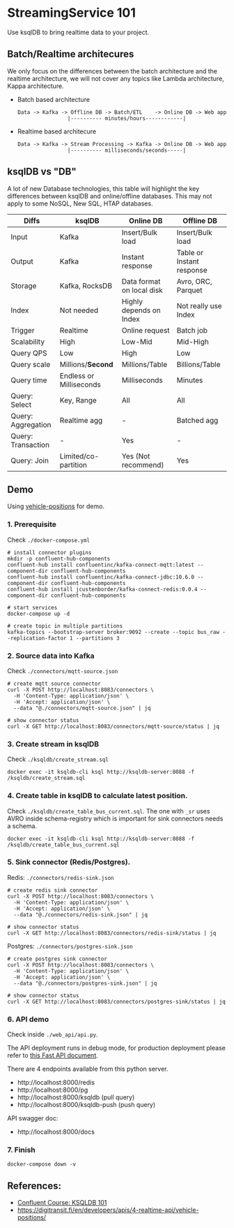 # StreamingService 101

Use ksqlDB to bring realtime data to your project.


## Batch/Realtime architecures

We only focus on the differences between the batch architecture and the realtime architecture, we will not cover any topics like Lambda architecture, Kappa architecture.

- Batch based architecture
  ```
  Data -> Kafka -> Offline DB -> Batch/ETL    -> Online DB -> Web app
                  |---------- minutes/hours------------|
  ```

- Realtime based architecure
  ```
  Data -> Kafka -> Stream Processing -> Kafka -> Online DB -> Web app
                  |---------- milliseconds/seconds-----|
  ```

## ksqlDB vs "DB"

A lot of new Database technologies, this table will highlight the key differences between ksqlDB and online/offline databases. This may not apply to some NoSQL, New SQL, HTAP databases.

| Diffs              | ksqlDB                  | Online DB                 | Offline DB                |
| ------------------ | ----------------------- | ------------------------- | ------------------------- |
| Input              | Kafka                   | Insert/Bulk load          | Insert/Bulk load          |
| Output             | Kafka                   | Instant response          | Table or Instant response |
| Storage            | Kafka, RocksDB          | Data format on local disk | Avro, ORC, Parquet        |
| Index              | Not needed              | Highly depends on Index   | Not really use Index      |
| Trigger            | Realtime                | Online request            | Batch job                 |
| Scalability        | High                    | Low-Mid                   | Mid-High                  |
| Query QPS          | Low                     | High                      | Low                       |
| Query scale        | Millions/**Second**     | Millions/Table            | Billions/Table            |
| Query time         | Endless or Milliseconds | Milliseconds              | Minutes                   |
| Query: Select      | Key, Range              | All                       | All                       |
| Query: Aggregation | Realtime agg            | -                         | Batched agg               |
| Query: Transaction | -                       | Yes                       | -                         |
| Query: Join        | Limited/co-partition    | Yes (Not recommend)       | Yes                       |

## Demo

Using [vehicle-positions](https://digitransit.fi/en/developers/apis/4-realtime-api/vehicle-positions/) for demo.

### 1. Prerequisite

  Check `./docker-compose.yml`

  ```
  # install connector plugins
  mkdir -p confluent-hub-components
  confluent-hub install confluentinc/kafka-connect-mqtt:latest --component-dir confluent-hub-components
  confluent-hub install confluentinc/kafka-connect-jdbc:10.6.0 --component-dir confluent-hub-components
  confluent-hub install jcustenborder/kafka-connect-redis:0.0.4 --component-dir confluent-hub-components

  # start services
  docker-compose up -d

  # create topic in multiple partitions
  kafka-topics --bootstrap-server broker:9092 --create --topic bus_raw --replication-factor 1 --partitions 3
  ```
### 2. Source data into Kafka

  Check `./connectors/mqtt-source.json`

  ```
  # create mqtt source connector
  curl -X POST http://localhost:8083/connectors \
    -H 'Content-Type: application/json' \
    -H 'Accept: application/json' \
    --data "@./connectors/mqtt-source.json" | jq

  # show connector status
  curl -X GET http://localhost:8083/connectors/mqtt-source/status | jq
  ```
### 3. Create stream in ksqlDB
    
  Check `./ksqldb/create_stream.sql`

  ```
  docker exec -it ksqldb-cli ksql http://ksqldb-server:8088 -f /ksqldb/create_stream.sql
  ```
### 4. Create table in ksqlDB to calculate latest position.

  Check `./ksqldb/create_table_bus_current.sql`. The one with `_sr` uses AVRO inside schema-registry which is important for sink connectors needs a schema.

  ```
  docker exec -it ksqldb-cli ksql http://ksqldb-server:8088 -f /ksqldb/create_table_bus_current.sql
  ```
### 5. Sink connector (Redis/Postgres).

  Redis: `./connectors/redis-sink.json`
  ```
  # create redis sink connector
  curl -X POST http://localhost:8083/connectors \
    -H 'Content-Type: application/json' \
    -H 'Accept: application/json' \
    --data "@./connectors/redis-sink.json" | jq

  # show connector status
  curl -X GET http://localhost:8083/connectors/redis-sink/status | jq
  ```

  Postgres: `./connectors/postgres-sink.json`
  ```
  # create postgres sink connector
  curl -X POST http://localhost:8083/connectors \
    -H 'Content-Type: application/json' \
    -H 'Accept: application/json' \
    --data "@./connectors/postgres-sink.json" | jq

  # show connector status
  curl -X GET http://localhost:8083/connectors/postgres-sink/status | jq
  ```
### 6. API demo
    
  Check inside `./web_api/api.py`.

  The API deployment runs in debug mode, for production deployment please refer to [this Fast API document](https://fastapi.tiangolo.com/deployment/concepts/).

  There are 4 endpoints available from this python server.
  - http://localhost:8000/redis
  - http://localhost:8000/pg
  - http://localhost:8000/ksqldb (pull query)
  - http://localhost:8000/ksqldb-push (push query)

  API swagger doc:
  - http://localhost:8000/docs

### 7. Finish

  ```
  docker-compose down -v
  ```

## References:
- [Confluent Course: KSQLDB 101](https://developer.confluent.io/learn-kafka/ksqldb/intro/)
- https://digitransit.fi/en/developers/apis/4-realtime-api/vehicle-positions/